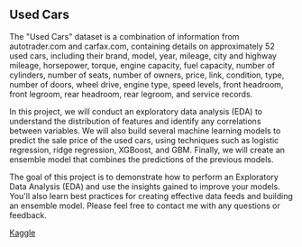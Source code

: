 
## Used Cars

The "Used Cars" dataset is a combination of information from autotrader.com and carfax.com, 
containing details on approximately 52 used cars,
including their brand, model, year, mileage, city and highway mileage,
horsepower, torque, engine capacity, fuel capacity, number of cylinders, number of seats, number of owners,
price, link, condition, type, number of doors, wheel drive, engine type, speed levels, front headroom, front legroom, rear headroom,
rear legroom, and service records.

In this project, we will conduct an exploratory data analysis (EDA) to understand the distribution of features and identify any correlations between variables.
We will also build several machine learning models to predict the sale price of the used cars,
using techniques such as logistic regression, ridge regression, XGBoost, and GBM. 
Finally, we will create an ensemble model that combines the predictions of the previous models.

The goal of this project is to demonstrate how to perform an Exploratory Data Analysis (EDA) and use the insights gained to improve your models. 
You'll also learn best practices for creating effective data feeds and building an ensemble model. Please feel free to contact me with any questions or feedback.

[Kaggle](https://www.kaggle.com/code/antonyevmorfopoulos/used-cars-eda-ensemble-modelling-pipelines)
